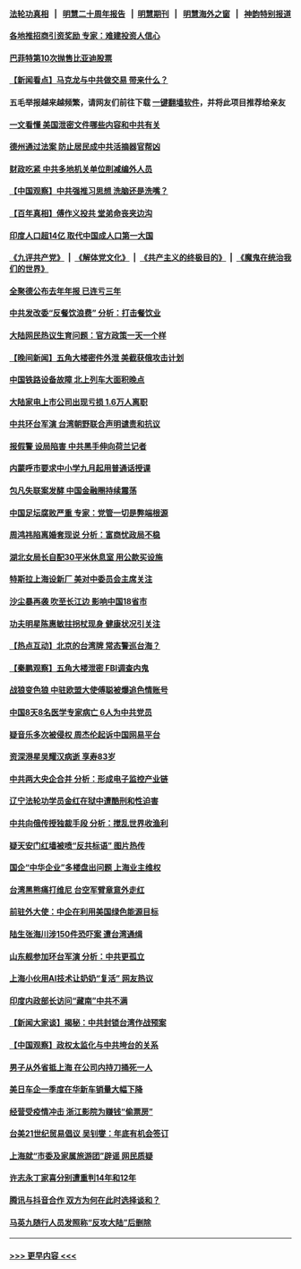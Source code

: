 #### [法轮功真相](https://github.com/gfw-breaker/truth/blob/master/README.md?t=0) &nbsp;&nbsp;|&nbsp;&nbsp; [明慧二十周年报告](https://github.com/gfw-breaker/mh-reports/blob/master/README.md?t=0) &nbsp;&nbsp;|&nbsp;&nbsp;[明慧期刊](https://github.com/gfw-breaker/mh-qikan) &nbsp;&nbsp;|&nbsp;&nbsp; [明慧海外之窗](https://github.com/gfw-breaker/mh-news/blob/master/README.md?t=0) &nbsp;&nbsp;|&nbsp;&nbsp; [神韵特别报道](https://github.com/gfw-breaker/mh-news/blob/master/shenyun.md?t=0)
#### [各地推招商引资奖励 专家：难建投资人信心](../pages/nsc413/n13970371.md?t=04120343) 
#### [巴菲特第10次抛售比亚迪股票](../pages/nsc413/n13970661.md?t=04120343) 
#### [【新闻看点】马克龙与中共做交易 带来什么？](../pages/nsc413/n13970144.md?t=04120343) 
#### 五毛举报越来越频繁，请网友们前往下载 [一键翻墙软件](https://github.com/gfw-breaker/ssr-accounts)，并将此项目推荐给亲友
#### [一文看懂 美国泄密文件哪些内容和中共有关](../pages/nsc413/n13970630.md?t=04120343) 
#### [德州通过法案 防止居民成中共活摘器官帮凶](../pages/nsc413/n13970463.md?t=04120343) 
#### [财政吃紧 中共多地机关单位削减编外人员](../pages/nsc413/n13970364.md?t=04120343) 
#### [【中国观察】中共强推习思想 洗脑还是洗嘴？](../pages/nsc413/n13970329.md?t=04120343) 
#### [【百年真相】傅作义投共 堂弟命丧夹边沟](../pages/nsc413/n13967647.md?t=04120343) 
#### [印度人口超14亿 取代中国成人口第一大国](../pages/nsc413/n13970434.md?t=04120343) 
#### [《九评共产党》](https://github.com/begood0513/9ping.md/blob/master/README.md) &nbsp;|&nbsp; [《解体党文化》](../../../../jtdwh.md/blob/master/README.md)  &nbsp;|&nbsp; [《共产主义的终极目的》](../../../../gczydzjmd.md/blob/master/README.md) &nbsp;|&nbsp; [《魔鬼在统治我们的世界》](../../../../mgztzwmdsj.md/blob/master/README.md) 
#### [全聚德公布去年年报 已连亏三年](../pages/nsc413/n13970350.md?t=04120343) 
#### [中共发改委“反餐饮浪费” 分析：打击餐饮业](../pages/nsc413/n13970244.md?t=04120343) 
#### [大陆网民热议生育问题：官方政策一天一个样](../pages/nsc413/n13970263.md?t=04120343) 
#### [【晚间新闻】五角大楼密件外泄 美截获俄攻击计划](../pages/nsc413/n13970351.md?t=04120343) 
#### [中国铁路设备故障 北上列车大面积晚点](../pages/nsc413/n13970310.md?t=04120343) 
#### [大陆家电上市公司出现亏损 1.6万人离职](../pages/nsc413/n13970213.md?t=04120343) 
#### [中共环台军演 台湾朝野联合声明谴责和抗议](../pages/nsc413/n13970145.md?t=04120343) 
#### [报假警 设局陷害 中共黑手伸向荷兰记者](../pages/nsc413/n13970125.md?t=04120343) 
#### [内蒙呼市要求中小学九月起用普通话授课](../pages/nsc413/n13970122.md?t=04120343) 
#### [包凡失联案发酵 中国金融圈持续震荡](../pages/nsc413/n13970306.md?t=04120343) 
#### [中国足坛腐败严重 专家：党管一切是弊端根源](../pages/nsc413/n13970146.md?t=04120343) 
#### [周鸿祎陷离婚套现说 分析：富商忧政局不稳](../pages/nsc413/n13970112.md?t=04120343) 
#### [湖北女局长自配30平米休息室 用公款买设施](../pages/nsc413/n13970097.md?t=04120343) 
#### [特斯拉上海设新厂 美对中委员会主席关注](../pages/nsc413/n13970120.md?t=04120343) 
#### [沙尘暴再袭 吹至长江边 影响中国18省市](../pages/nsc413/n13970109.md?t=04120343) 
#### [功夫明星陈惠敏拄拐杖现身 健康状况引关注](../pages/nsc413/n13970011.md?t=04120343) 
#### [【热点互动】北京的台湾牌 常态警巡台海？](../pages/nsc413/n13970025.md?t=04120343) 
#### [【秦鹏观察】五角大楼泄密 FBI调查内鬼](../pages/nsc413/n13969979.md?t=04120343) 
#### [战狼变色狼 中驻欧盟大使傅聪被爆追色情账号](../pages/nsc413/n13969995.md?t=04120343) 
#### [中国8天8名医学专家病亡 6人为中共党员](../pages/nsc413/n13970005.md?t=04120343) 
#### [疑音乐多次被侵权 周杰伦起诉中国网易平台](../pages/nsc413/n13969937.md?t=04120343) 
#### [资深港星吴耀汉病逝 享寿83岁](../pages/nsc413/n13969978.md?t=04120343) 
#### [中共两大央企合并 分析：形成电子监控产业链](../pages/nsc413/n13969990.md?t=04120343) 
#### [辽宁法轮功学员金红在狱中遭酷刑和性迫害](../pages/nsc413/n13969049.md?t=04120343) 
#### [中共向俄传授独裁手段 分析：搅乱世界收渔利](../pages/nsc413/n13969962.md?t=04120343) 
#### [疑天安门红墙被喷“反共标语” 图片热传](../pages/nsc413/n13969865.md?t=04120343) 
#### [国企“中华企业”多楼盘出问题 上海业主维权](../pages/nsc413/n13969760.md?t=04120343) 
#### [台湾黑熊痛打维尼 台空军臂章意外走红](../pages/nsc413/n13969935.md?t=04120343) 
#### [前驻外大使：中企在利用美国绿色能源目标](../pages/nsc413/n13969863.md?t=04120343) 
#### [陆生张海川涉150件恐吓案 遭台湾通缉](../pages/nsc413/n13969777.md?t=04120343) 
#### [山东舰参加环台军演 分析：中共更孤立](../pages/nsc413/n13969834.md?t=04120343) 
#### [上海小伙用AI技术让奶奶“复活” 网友热议](../pages/nsc413/n13969663.md?t=04120343) 
#### [印度内政部长访问“藏南”中共不满](../pages/nsc413/n13969801.md?t=04120343) 
#### [【新闻大家谈】揭秘：中共封锁台湾作战预案](../pages/nsc413/n13969788.md?t=04120343) 
#### [【中国观察】政权太监化与中共垮台的关系](../pages/nsc413/n13969691.md?t=04120343) 
#### [男子从外省抵上海 在公司内持刀捅死一人](../pages/nsc413/n13969601.md?t=04120343) 
#### [美日车企一季度在华新车销量大幅下降](../pages/nsc413/n13969149.md?t=04120343) 
#### [经营受疫情冲击 浙江影院为赚钱“偷票房”](../pages/nsc413/n13969551.md?t=04120343) 
#### [台美21世纪贸易倡议 吴钊燮：年底有机会签订](../pages/nsc413/n13969552.md?t=04120343) 
#### [上海就“市委及家属旅游团”辟谣 网民质疑](../pages/nsc413/n13969508.md?t=04120343) 
#### [许志永丁家喜分别遭重判14年和12年](../pages/nsc413/n13969634.md?t=04120343) 
#### [腾讯与抖音合作 双方为何在此时选择谈和？](../pages/nsc413/n13969457.md?t=04120343) 
#### [马英九随行人员发照称“反攻大陆”后删除](../pages/nsc413/n13969345.md?t=04120343) 

----
#### [ >>> 更早内容 <<< ](../indexes/nsc413-earlier.md)
